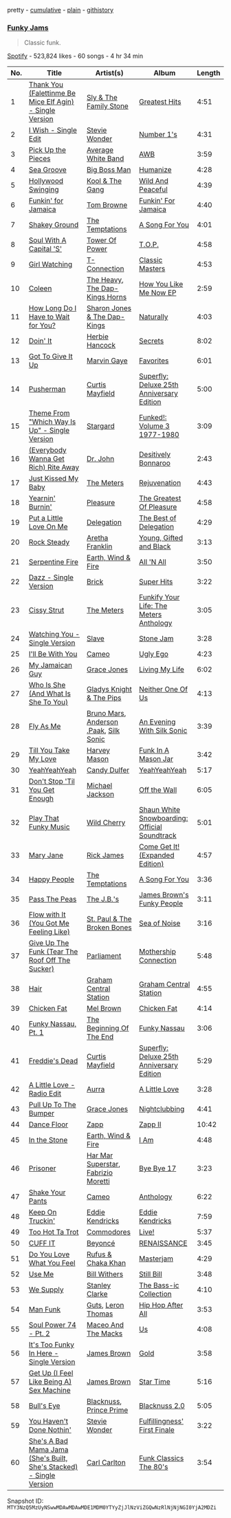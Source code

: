 pretty - [cumulative](/playlists/cumulative/37i9dQZF1DX6drTZKzZwSo.md) - [plain](/playlists/plain/37i9dQZF1DX6drTZKzZwSo) - [githistory](https://github.githistory.xyz/mackorone/spotify-playlist-archive/blob/main/playlists/plain/37i9dQZF1DX6drTZKzZwSo)

### [Funky Jams](https://open.spotify.com/playlist/37i9dQZF1DX6drTZKzZwSo)

> Classic funk.

[Spotify](https://open.spotify.com/user/spotify) - 523,824 likes - 60 songs - 4 hr 34 min

| No. | Title | Artist(s) | Album | Length |
|---|---|---|---|---|
| 1 | [Thank You \(Falettinme Be Mice Elf Agin\) \- Single Version](https://open.spotify.com/track/74iQ3gahRTOGc19bYadBE3) | [Sly & The Family Stone](https://open.spotify.com/artist/5m8H6zSadhu1j9Yi04VLqD) | [Greatest Hits](https://open.spotify.com/album/0UM9SydcBtsklCTFgGLvcT) | 4:51 |
| 2 | [I Wish \- Single Edit](https://open.spotify.com/track/6Fk2d1IMWZ5yOqUOvLfKdg) | [Stevie Wonder](https://open.spotify.com/artist/7guDJrEfX3qb6FEbdPA5qi) | [Number 1's](https://open.spotify.com/album/05IKjKz3leUEaULPbENUsy) | 4:31 |
| 3 | [Pick Up the Pieces](https://open.spotify.com/track/2x1LQq8lsUzAA2wNj8yjC9) | [Average White Band](https://open.spotify.com/artist/3tx8fyu3c4OBP5nejYtUOb) | [AWB](https://open.spotify.com/album/5qZVqBEJSq2HkDMh2VCOQ6) | 3:59 |
| 4 | [Sea Groove](https://open.spotify.com/track/60vuy9MXz1dgM5EKGmGCYt) | [Big Boss Man](https://open.spotify.com/artist/6ZEPiznKqWSTc8YMITtM0X) | [Humanize](https://open.spotify.com/album/604icvBHTAfT7q9RvJak3A) | 4:28 |
| 5 | [Hollywood Swinging](https://open.spotify.com/track/6igsoAR6Co9u7Rq3U7mlOD) | [Kool & The Gang](https://open.spotify.com/artist/3VNITwohbvU5Wuy5PC6dsI) | [Wild And Peaceful](https://open.spotify.com/album/3MRgojA0LfPka4RG7aRjsI) | 4:39 |
| 6 | [Funkin' for Jamaica](https://open.spotify.com/track/0xbkxTqSaW5blsYgRXpB5I) | [Tom Browne](https://open.spotify.com/artist/4Ytvi4r3WPIZmEw1Ndmkp9) | [Funkin' For Jamaica](https://open.spotify.com/album/3QEAp1Cp3DQq6QcQD90arq) | 4:40 |
| 7 | [Shakey Ground](https://open.spotify.com/track/1ELKkbWqtKRwvdCBGvETBp) | [The Temptations](https://open.spotify.com/artist/3RwQ26hR2tJtA8F9p2n7jG) | [A Song For You](https://open.spotify.com/album/4GvCMazBPoxuazsfTFk6CU) | 4:01 |
| 8 | [Soul With A Capital 'S'](https://open.spotify.com/track/2fEdBCtMRLHJ53fB7hQVpR) | [Tower Of Power](https://open.spotify.com/artist/0JCxGVxsISZzJHJPUOtceB) | [T.O.P.](https://open.spotify.com/album/5b0EGLtlYwZt5j6Y8tbNBn) | 4:58 |
| 9 | [Girl Watching](https://open.spotify.com/track/0W2KbxJQrbg9nVS8oEZ4Bb) | [T\-Connection](https://open.spotify.com/artist/4zLYrCC0iBYDV8QmEYzUFS) | [Classic Masters](https://open.spotify.com/album/5sEfCUF1xi7Xkl0LkLFq5z) | 4:53 |
| 10 | [Coleen](https://open.spotify.com/track/5dzTfHXcdHjxoJbpdy4DUu) | [The Heavy](https://open.spotify.com/artist/0bZCak2tcRMY1dzEIuwF42), [The Dap\-Kings Horns](https://open.spotify.com/artist/4LFgxG38Y0l4Fo1gdQelay) | [How You Like Me Now EP](https://open.spotify.com/album/2GSmsujcCDqnTAIkFUdLOv) | 2:59 |
| 11 | [How Long Do I Have to Wait for You?](https://open.spotify.com/track/113bLFbp3F9MVN0w2KJ1ma) | [Sharon Jones & The Dap\-Kings](https://open.spotify.com/artist/6LufpoVlIYKQCu9Gjpk8B7) | [Naturally](https://open.spotify.com/album/1xwNW7Q1daqJ8LNgymY04y) | 4:03 |
| 12 | [Doin' It](https://open.spotify.com/track/3qQVUOHJdgIFWJd0jrG9GE) | [Herbie Hancock](https://open.spotify.com/artist/2ZvrvbQNrHKwjT7qfGFFUW) | [Secrets](https://open.spotify.com/album/13rwtqLWF1jl1NEDhgbYsw) | 8:02 |
| 13 | [Got To Give It Up](https://open.spotify.com/track/4JmZyfkzXWN7pHJsJpN6XP) | [Marvin Gaye](https://open.spotify.com/artist/3koiLjNrgRTNbOwViDipeA) | [Favorites](https://open.spotify.com/album/4cRB1vYHEoasDzu5HN5k2D) | 6:01 |
| 14 | [Pusherman](https://open.spotify.com/track/7zrPswSV1yxrill5OyCuaU) | [Curtis Mayfield](https://open.spotify.com/artist/2AV6XDIs32ofIJhkkDevjm) | [Superfly: Deluxe 25th Anniversary Edition](https://open.spotify.com/album/5QuvlU7nCUZZJauMvhlWR4) | 5:00 |
| 15 | [Theme From "Which Way Is Up" \- Single Version](https://open.spotify.com/track/4u5KfkBdLmCloPDTee9ZZV) | [Stargard](https://open.spotify.com/artist/5ZvV5BO4R5dwEUPfRKXdUI) | [Funked!: Volume 3 1977\-1980](https://open.spotify.com/album/5hf3GFwcrKcXNLXs0xgESo) | 3:09 |
| 16 | [\(Everybody Wanna Get Rich\) Rite Away](https://open.spotify.com/track/2a0fkN8dbA5Kh8SR7cvl3D) | [Dr\. John](https://open.spotify.com/artist/320TrJub4arztwXRm7kqVO) | [Desitively Bonnaroo](https://open.spotify.com/album/4sdOFqfNcL5ge657ScJDXn) | 2:43 |
| 17 | [Just Kissed My Baby](https://open.spotify.com/track/1TB0dZqFRQsnf4fLLLRKQV) | [The Meters](https://open.spotify.com/artist/2JRvXPGWiINrnJljNJhG5s) | [Rejuvenation](https://open.spotify.com/album/3OoFKxuziLv3B3NxhEJwOW) | 4:43 |
| 18 | [Yearnin' Burnin'](https://open.spotify.com/track/1MwJu1J5zw2ANaE3hg2Rrb) | [Pleasure](https://open.spotify.com/artist/4XeVhjTp485r7duDSL3PmU) | [The Greatest Of Pleasure](https://open.spotify.com/album/6n3TTv12yYErhIaMiL7Fwn) | 4:58 |
| 19 | [Put a Little Love On Me](https://open.spotify.com/track/6EOAOGls9pIdUJsrqytcXK) | [Delegation](https://open.spotify.com/artist/1zKp43H1kLHOTkJAeyTIkf) | [The Best of Delegation](https://open.spotify.com/album/1um0JgV0FOnEg3UA0IF2hc) | 4:29 |
| 20 | [Rock Steady](https://open.spotify.com/track/7rvGZDlfqCjY9EWEUg3Xs6) | [Aretha Franklin](https://open.spotify.com/artist/7nwUJBm0HE4ZxD3f5cy5ok) | [Young, Gifted and Black](https://open.spotify.com/album/0k5C3Z7w7uQpyGFQEzl7yB) | 3:13 |
| 21 | [Serpentine Fire](https://open.spotify.com/track/0KDc8l4VNTu6OkMYK9D7HC) | [Earth, Wind & Fire](https://open.spotify.com/artist/4QQgXkCYTt3BlENzhyNETg) | [All 'N All](https://open.spotify.com/album/0w0eT42Gyq6G9yXB0RirWh) | 3:50 |
| 22 | [Dazz \- Single Version](https://open.spotify.com/track/5gQCUf4lfy6GpuhdPzxQ6B) | [Brick](https://open.spotify.com/artist/4Uv0Jg45Oq7vBXXwQNhXyf) | [Super Hits](https://open.spotify.com/album/0NQ5vEtFfn6MDbFtNk3gUQ) | 3:22 |
| 23 | [Cissy Strut](https://open.spotify.com/track/7b8s4Z0abQQ4x4jpct4GjR) | [The Meters](https://open.spotify.com/artist/2JRvXPGWiINrnJljNJhG5s) | [Funkify Your Life: The Meters Anthology](https://open.spotify.com/album/40VWlphQtyDSj3ldPNhDvz) | 3:05 |
| 24 | [Watching You \- Single Version](https://open.spotify.com/track/1Gde0bfBP6VJVBUkaFZMxz) | [Slave](https://open.spotify.com/artist/5mtKpqeeaFavW15yIX4h5e) | [Stone Jam](https://open.spotify.com/album/7COD6hL6iPGejF8vX9DeuC) | 3:28 |
| 25 | [I'll Be With You](https://open.spotify.com/track/1cH5gmAdX31JANDnooSbRB) | [Cameo](https://open.spotify.com/artist/545idYhdloaSlLGBY8E9u2) | [Ugly Ego](https://open.spotify.com/album/57X12hXatNE1Ipla9SjJh8) | 4:23 |
| 26 | [My Jamaican Guy](https://open.spotify.com/track/7zcC5yZZp1IKnI73ztsIaE) | [Grace Jones](https://open.spotify.com/artist/2f9ZiYA2ic1r1voObUimdd) | [Living My Life](https://open.spotify.com/album/4EsGuoM79PDO7tQwqAwjKC) | 6:02 |
| 27 | [Who Is She \(And What Is She To You\)](https://open.spotify.com/track/7aqJzVdVIAwCokmju1Oid8) | [Gladys Knight & The Pips](https://open.spotify.com/artist/0TF2NxkJZPQoX1H53rEFM1) | [Neither One Of Us](https://open.spotify.com/album/7GNfj26cSJZEWvS822NELd) | 4:13 |
| 28 | [Fly As Me](https://open.spotify.com/track/3a6FcTyvSf0ED3VXeH3PJ5) | [Bruno Mars](https://open.spotify.com/artist/0du5cEVh5yTK9QJze8zA0C), [Anderson .Paak](https://open.spotify.com/artist/3jK9MiCrA42lLAdMGUZpwa), [Silk Sonic](https://open.spotify.com/artist/6PvvGcCY2XtUcSRld1Wilr) | [An Evening With Silk Sonic](https://open.spotify.com/album/1YgekJJTEueWDaMr7BYqPk) | 3:39 |
| 29 | [Till You Take My Love](https://open.spotify.com/track/6VtO5cZQzv8s3kCFjrXfhi) | [Harvey Mason](https://open.spotify.com/artist/2MNNVXEpagQ3QWiOkXjQyT) | [Funk In A Mason Jar](https://open.spotify.com/album/4FT9zMdYfx8kqaWszNrTxM) | 3:42 |
| 30 | [YeahYeahYeah](https://open.spotify.com/track/7vipNil0y3l3idt9cM3ehi) | [Candy Dulfer](https://open.spotify.com/artist/287jMoxHzjERgHI6ja8TKa) | [YeahYeahYeah](https://open.spotify.com/album/3Js1lqJTK5j3fZaZGOixPU) | 5:17 |
| 31 | [Don't Stop 'Til You Get Enough](https://open.spotify.com/track/46eu3SBuFCXWsPT39Yg3tJ) | [Michael Jackson](https://open.spotify.com/artist/3fMbdgg4jU18AjLCKBhRSm) | [Off the Wall](https://open.spotify.com/album/2ZytN2cY4Zjrr9ukb2rqTP) | 6:05 |
| 32 | [Play That Funky Music](https://open.spotify.com/track/0D7L4pBEGv8ni1cRfaTdMJ) | [Wild Cherry](https://open.spotify.com/artist/4apX9tIeHb85yPyy4F6FJG) | [Shaun White Snowboarding: Official Soundtrack](https://open.spotify.com/album/0QWjK3wGoCug92yQIeBdxu) | 5:01 |
| 33 | [Mary Jane](https://open.spotify.com/track/5hWLHFSmomXmeTXEE478My) | [Rick James](https://open.spotify.com/artist/0FrpdcVlJQqibaz5HfBUrL) | [Come Get It! \(Expanded Edition\)](https://open.spotify.com/album/3fRI3fAHalHqqnKsW5btnP) | 4:57 |
| 34 | [Happy People](https://open.spotify.com/track/6dokyiv4HEy6WWxQCQcOkA) | [The Temptations](https://open.spotify.com/artist/3RwQ26hR2tJtA8F9p2n7jG) | [A Song For You](https://open.spotify.com/album/4GvCMazBPoxuazsfTFk6CU) | 3:36 |
| 35 | [Pass The Peas](https://open.spotify.com/track/62rSpnxXl2lXDevp1z583x) | [The J.B.'s](https://open.spotify.com/artist/4lJHGi5dlJmWwFH0JKF6di) | [James Brown's Funky People](https://open.spotify.com/album/5ytMVOR2Moy8hu7Tx1hee2) | 3:11 |
| 36 | [Flow with It \(You Got Me Feeling Like\)](https://open.spotify.com/track/2eM4Ew20VXdjBhm6a6Cs9l) | [St\. Paul & The Broken Bones](https://open.spotify.com/artist/4fXkvh05wFhuH77MfD4m9o) | [Sea of Noise](https://open.spotify.com/album/2fRc3TJSXKXGFdnmcm17p2) | 3:16 |
| 37 | [Give Up The Funk \(Tear The Roof Off The Sucker\)](https://open.spotify.com/track/4XRkQloZFcRrCONN7ZQ49Y) | [Parliament](https://open.spotify.com/artist/5SMVzTJyKFJ7TUb46DglcH) | [Mothership Connection](https://open.spotify.com/album/4q1HNSka8CzuLvC8ydcsD2) | 5:48 |
| 38 | [Hair](https://open.spotify.com/track/4o1yx2u3jBmR360WIXZ3L0) | [Graham Central Station](https://open.spotify.com/artist/1OGcRXAY9iO4egWiIBqX8F) | [Graham Central Station](https://open.spotify.com/album/4ZYY6rKxpgH76mdF0u3hvj) | 4:55 |
| 39 | [Chicken Fat](https://open.spotify.com/track/0u6bZc8NhpSbH2KutleBQx) | [Mel Brown](https://open.spotify.com/artist/2ncZrdRpyOoLiAFzgrkXvZ) | [Chicken Fat](https://open.spotify.com/album/5C4WhoPBJroEK4feGnAaFH) | 4:14 |
| 40 | [Funky Nassau, Pt\. 1](https://open.spotify.com/track/6OymZ7ZOficHvs1GTJXsGg) | [The Beginning Of The End](https://open.spotify.com/artist/5dS6VBacLLPyLDAfK3B0OR) | [Funky Nassau](https://open.spotify.com/album/4JET5l83ryFSr2H5sLvSab) | 3:06 |
| 41 | [Freddie's Dead](https://open.spotify.com/track/2ouFIPC3O1HNBcVTw1d9AN) | [Curtis Mayfield](https://open.spotify.com/artist/2AV6XDIs32ofIJhkkDevjm) | [Superfly: Deluxe 25th Anniversary Edition](https://open.spotify.com/album/5QuvlU7nCUZZJauMvhlWR4) | 5:29 |
| 42 | [A Little Love \- Radio Edit](https://open.spotify.com/track/0d3MNrePFGENAawn9UuMOo) | [Aurra](https://open.spotify.com/artist/6f34Vi3DFJap7eJMDbpzEG) | [A Little Love](https://open.spotify.com/album/7yy7NUPzf23EnXciOrhluZ) | 3:28 |
| 43 | [Pull Up To The Bumper](https://open.spotify.com/track/653Fi3bqMxQQQmjw72ur6G) | [Grace Jones](https://open.spotify.com/artist/2f9ZiYA2ic1r1voObUimdd) | [Nightclubbing](https://open.spotify.com/album/4RmUcjaKiuQIw3NGMrjBca) | 4:41 |
| 44 | [Dance Floor](https://open.spotify.com/track/6d4XP98nTswxMycT6fdZNN) | [Zapp](https://open.spotify.com/artist/396Kh0m4wGUvcMUULw71yi) | [Zapp II](https://open.spotify.com/album/7ew8Rwv8ICZUhLPteXPcbk) | 10:42 |
| 45 | [In the Stone](https://open.spotify.com/track/3qZHUZTQiTMfJXcUYzY5mT) | [Earth, Wind & Fire](https://open.spotify.com/artist/4QQgXkCYTt3BlENzhyNETg) | [I Am](https://open.spotify.com/album/4RLVTxnuVN5ZWZqBFnaaQt) | 4:48 |
| 46 | [Prisoner](https://open.spotify.com/track/0B9ocbxpcwlzoML0xBeXF1) | [Har Mar Superstar](https://open.spotify.com/artist/5wjWLK4KMqmRbdUtTEV1BG), [Fabrizio Moretti](https://open.spotify.com/artist/6wVnFdBOZ3M2vYjrmLT6tW) | [Bye Bye 17](https://open.spotify.com/album/3lJgfGvlQIdJ9JdWAAape1) | 3:23 |
| 47 | [Shake Your Pants](https://open.spotify.com/track/1PlbtE9lsZ1p9iDbXzvtCp) | [Cameo](https://open.spotify.com/artist/545idYhdloaSlLGBY8E9u2) | [Anthology](https://open.spotify.com/album/5QUldCK9QqBg5Gv1LVJvDI) | 6:22 |
| 48 | [Keep On Truckin'](https://open.spotify.com/track/5CiOCxc3argOhj5qKNZGN0) | [Eddie Kendricks](https://open.spotify.com/artist/2Uuon75BhnuuxdKLYn4wHn) | [Eddie Kendricks](https://open.spotify.com/album/5StW1pmCyC1WOuEDC8aUQh) | 7:59 |
| 49 | [Too Hot Ta Trot](https://open.spotify.com/track/7sP4EhJqFnud6mrG6VbjQx) | [Commodores](https://open.spotify.com/artist/6twIAGnYuIT1pncMAsXnEm) | [Live!](https://open.spotify.com/album/3rH7V9hbxMtbKyJgROlDvz) | 5:37 |
| 50 | [CUFF IT](https://open.spotify.com/track/1xzi1Jcr7mEi9K2RfzLOqS) | [Beyoncé](https://open.spotify.com/artist/6vWDO969PvNqNYHIOW5v0m) | [RENAISSANCE](https://open.spotify.com/album/6FJxoadUE4JNVwWHghBwnb) | 3:45 |
| 51 | [Do You Love What You Feel](https://open.spotify.com/track/7fYozX6MaNmfHoGW7bFTdK) | [Rufus & Chaka Khan](https://open.spotify.com/artist/1YLsqPcFg1rj7VvhfwnDWm) | [Masterjam](https://open.spotify.com/album/2myey2664YObEQ2hs2YJeE) | 4:29 |
| 52 | [Use Me](https://open.spotify.com/track/4gRA0i5sxx3jAhHaVjPnUN) | [Bill Withers](https://open.spotify.com/artist/1ThoqLcyIYvZn7iWbj8fsj) | [Still Bill](https://open.spotify.com/album/0sFuW4rH5mFZUjNKnckO3v) | 3:48 |
| 53 | [We Supply](https://open.spotify.com/track/15jrsi4n0S152zsrlWkT3v) | [Stanley Clarke](https://open.spotify.com/artist/1lGt9WgdYGpMnmwGkcCm05) | [The Bass\-ic Collection](https://open.spotify.com/album/7hgSfIM3LS53U3i122ErOM) | 4:10 |
| 54 | [Man Funk](https://open.spotify.com/track/1QQxrrABKbx5w4LIphElwb) | [Guts](https://open.spotify.com/artist/5mMkUZv8uUrlH0SHX89BeS), [Leron Thomas](https://open.spotify.com/artist/0lVzm0fYj4BredTD0LMdSY) | [Hip Hop After All](https://open.spotify.com/album/0w7sDS0APyRmH0HBPtiE8E) | 3:53 |
| 55 | [Soul Power 74 \- Pt\. 2](https://open.spotify.com/track/7rFS1AleVTvi4Ye5fzLL44) | [Maceo And The Macks](https://open.spotify.com/artist/0rDIqnqwAmDPL1gyzoFH9y) | [Us](https://open.spotify.com/album/0xokdAGKPT5G5kld9cgcOX) | 4:08 |
| 56 | [It's Too Funky In Here \- Single Version](https://open.spotify.com/track/3FSVxcdplNPNgNrZTYTxte) | [James Brown](https://open.spotify.com/artist/7GaxyUddsPok8BuhxN6OUW) | [Gold](https://open.spotify.com/album/6k3kDaRLxtRJ2Lo7DwwTxh) | 3:58 |
| 57 | [Get Up \(I Feel Like Being A\) Sex Machine](https://open.spotify.com/track/2ivdsb1RcEJjIs5tuHkUC9) | [James Brown](https://open.spotify.com/artist/7GaxyUddsPok8BuhxN6OUW) | [Star Time](https://open.spotify.com/album/2yuTyv0L51qvYuI5RIktlA) | 5:16 |
| 58 | [Bull's Eye](https://open.spotify.com/track/4kWJRQ4SKU3A8Twt8fdsmJ) | [Blacknuss](https://open.spotify.com/artist/4Voer5XJOsnL2JA6tpSE3P), [Prince Prime](https://open.spotify.com/artist/23p1rwItiE4C2SxCLe8b3r) | [Blacknuss 2.0](https://open.spotify.com/album/2b8GXykQVNWq4GC6PFFeyn) | 5:05 |
| 59 | [You Haven't Done Nothin'](https://open.spotify.com/track/1inwt0v9a4ib9yS6Y4KsdM) | [Stevie Wonder](https://open.spotify.com/artist/7guDJrEfX3qb6FEbdPA5qi) | [Fulfillingness' First Finale](https://open.spotify.com/album/1kda4McF274Jl5x3aOAmPJ) | 3:22 |
| 60 | [She's A Bad Mama Jama \(She's Built, She's Stacked\) \- Single Version](https://open.spotify.com/track/653JGGOVbV5iQsCSgQcQdi) | [Carl Carlton](https://open.spotify.com/artist/6gYjIUFuKIBVJfxXnmrd5P) | [Funk Classics The 80's](https://open.spotify.com/album/2YfukrPJcXMeU05FWVAB5Q) | 3:54 |

Snapshot ID: `MTY3NzQ5MzUyNSwwMDAwMDAwMDE1MDM0YTYyZjJlNzViZGQwNzRlNjNjNGI0YjA2MDZi`
